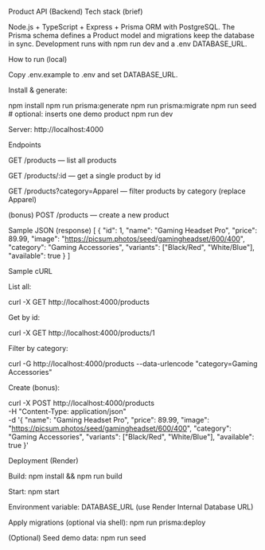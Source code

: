 Product API (Backend)
Tech stack (brief)

Node.js + TypeScript + Express + Prisma ORM with PostgreSQL. The Prisma schema defines a Product model and migrations keep the database in sync. Development runs with npm run dev and a .env DATABASE_URL.

How to run (local)

Copy .env.example to .env and set DATABASE_URL.

Install & generate:

npm install
npm run prisma:generate
npm run prisma:migrate
npm run seed # optional: inserts one demo product
npm run dev

Server: http://localhost:4000

Endpoints

GET /products — list all products

GET /products/:id — get a single product by id

GET /products?category=Apparel — filter products by category (replace Apparel)

(bonus) POST /products — create a new product

Sample JSON (response)
[
{
"id": 1,
"name": "Gaming Headset Pro",
"price": 89.99,
"image": "https://picsum.photos/seed/gamingheadset/600/400",
"category": "Gaming Accessories",
"variants": ["Black/Red", "White/Blue"],
"available": true
}
]

Sample cURL

List all:

curl -X GET http://localhost:4000/products

Get by id:

curl -X GET http://localhost:4000/products/1

Filter by category:

curl -G http://localhost:4000/products --data-urlencode "category=Gaming Accessories"

Create (bonus):

curl -X POST http://localhost:4000/products \
 -H "Content-Type: application/json" \
 -d '{
"name": "Gaming Headset Pro",
"price": 89.99,
"image": "https://picsum.photos/seed/gamingheadset/600/400",
"category": "Gaming Accessories",
"variants": ["Black/Red", "White/Blue"],
"available": true
}'

Deployment (Render)

Build: npm install && npm run build

Start: npm start

Environment variable: DATABASE_URL (use Render Internal Database URL)

Apply migrations (optional via shell): npm run prisma:deploy

(Optional) Seed demo data: npm run seed

